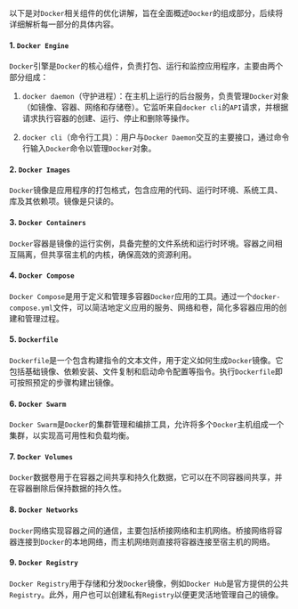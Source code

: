 以下是对`Docker`相关组件的优化讲解，旨在全面概述`Docker`的组成部分，后续将详细解析每一部分的具体内容。

#### 1. `Docker Engine`

`Docker`引擎是`Docker`的核心组件，负责打包、运行和监控应用程序，主要由两个部分组成：

1. `docker daemon`（守护进程）：在主机上运行的后台服务，负责管理`Docker`对象（如镜像、容器、网络和存储卷）。它监听来自`docker cli`的`API`请求，并根据请求执行容器的创建、运行、停止和删除等操作。

2. `docker cli`（命令行工具）：用户与`Docker Daemon`交互的主要接口，通过命令行输入`Docker`命令以管理`Docker`对象。

#### 2. `Docker Images`

`Docker`镜像是应用程序的打包格式，包含应用的代码、运行时环境、系统工具、库及其依赖项。镜像是只读的。

#### 3. `Docker Containers`

`Docker`容器是镜像的运行实例，具备完整的文件系统和运行时环境。容器之间相互隔离，但共享宿主机的内核，确保高效的资源利用。

#### 4. `Docker Compose`

`Docker Compose`是用于定义和管理多容器`Docker`应用的工具。通过一个`docker-compose.yml`文件，可以简洁地定义应用的服务、网络和卷，简化多容器应用的创建和管理过程。

#### 5. `Dockerfile`

`Dockerfile`是一个包含构建指令的文本文件，用于定义如何生成`Docker`镜像。它包括基础镜像、依赖安装、文件复制和启动命令配置等指令。执行`Dockerfile`即可按照预定的步骤构建出镜像。

#### 6. `Docker Swarm`

`Docker Swarm`是`Docker`的集群管理和编排工具，允许将多个`Docker`主机组成一个集群，以实现高可用性和负载均衡。

#### 7. `Docker Volumes`

`Docker`数据卷用于在容器之间共享和持久化数据，它可以在不同容器间共享，并在容器删除后保持数据的持久性。

#### 8. `Docker Networks`

`Docker`网络实现容器之间的通信，主要包括桥接网络和主机网络。桥接网络将容器连接到`Docker`的本地网络，而主机网络则直接将容器连接至宿主机的网络。

#### 9. `Docker Registry`

`Docker Registry`用于存储和分发`Docker`镜像，例如`Docker Hub`是官方提供的公共`Registry`。此外，用户也可以创建私有`Registry`以便更灵活地管理自己的镜像。
